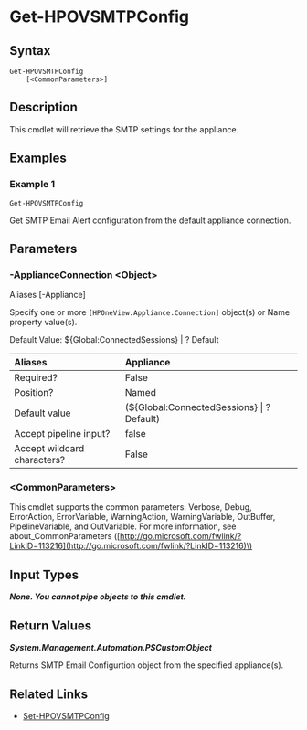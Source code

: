 ﻿---
description: Configure appliance SMTP Reporting settings.
---

# Get-HPOVSMTPConfig

## Syntax

```text
Get-HPOVSMTPConfig
    [<CommonParameters>]
```

## Description

This cmdlet will retrieve the SMTP settings for the appliance.

## Examples

###  Example 1 

```text
Get-HPOVSMTPConfig

```

Get SMTP Email Alert configuration from the default appliance connection.

## Parameters

### -ApplianceConnection &lt;Object&gt;

Aliases [-Appliance]

Specify one or more `[HPOneView.Appliance.Connection]` object(s) or Name property value(s).

Default Value: ${Global:ConnectedSessions} | ? Default

| Aliases | Appliance |
| :--- | :--- |
| Required? | False |
| Position? | Named |
| Default value | (${Global:ConnectedSessions} &vert; ? Default) |
| Accept pipeline input? | false |
| Accept wildcard characters? | False |

### &lt;CommonParameters&gt;

This cmdlet supports the common parameters: Verbose, Debug, ErrorAction, ErrorVariable, WarningAction, WarningVariable, OutBuffer, PipelineVariable, and OutVariable. For more information, see about\_CommonParameters \([http://go.microsoft.com/fwlink/?LinkID=113216](http://go.microsoft.com/fwlink/?LinkID=113216)\)

## Input Types

_**None. You cannot pipe objects to this cmdlet.**_

## Return Values

_**System.Management.Automation.PSCustomObject**_

Returns SMTP Email Configurtion object from the specified appliance(s).

## Related Links

* [Set-HPOVSMTPConfig](set-hpovsmtpconfig.md)
